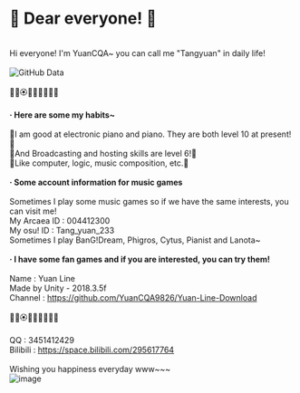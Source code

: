 # 🌸 Dear everyone! 🌸
<br>Hi everyone! I'm YuanCQA~ you can call me "Tangyuan" in daily life!
<br>
<br>![GitHub Data](https://github-readme-stats.vercel.app/api?username=YuanCQA9826)
<br>
<br>💐🌸🏵🌹🌺🌻🌼🌷🍁
<br>
<br>**· Here are some my habits~**
<br>
<br>🎹I am good at electronic piano and piano. They are both level 10 at present!🎹
<br>🎤And Broadcasting and hosting skills are level 6!🎤
<br>🎈Like computer, logic, music composition, etc.🎈
<br>
<br>**· Some account information for music games**
<br>
<br>Sometimes I play some music games so if we have the same interests, you can visit me!
<br>My Arcaea ID : 004412300
<br>My osu! ID : Tang_yuan_233
<br>Sometimes I play BanG!Dream, Phigros, Cytus, Pianist and Lanota~
<br>
<br>**· I have some fan games and if you are interested, you can try them!**
<br>
<br>Name : Yuan Line
<br>Made by Unity - 2018.3.5f
<br>Channel : https://github.com/YuanCQA9826/Yuan-Line-Download
<br>
<br>💐🌸🏵🌹🌺🌻🌼🌷🍁
<br>
<br>QQ : 3451412429
<br>Bilibili : https://space.bilibili.com/295617764
<br>
<br>Wishing you happiness everyday www~~~
<br>
![image](https://chinadlrs.com/space/upload/20230110073626.png "My personal setting w")
